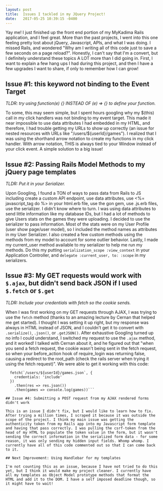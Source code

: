 ```yaml
---
layout: post
title:  Issues I tackled in my JQuery Project!
date:   2017-05-25 10:39:15 -0400
---
```



Yay me! I just finished up the front end portion of my MyKadima Rails application, and I feel great. More than the past projects, I went into this one feeling pretty lost about jQuery, Javascript, APIs, and what I was doing. I missed Rails, and wondered "Why am I writing all of this code just to save a few seconds on a page reload?". Honestly, I can't say that I'm a convert, but I definitely understand these topics A LOT more than I did going in. First, I want to explain a few hang ups I had during this project, and then I have a few upgrades I want to share, if only to remember how I can grow!

## Issue #1: **this** keyword not binding to the Event Target

*TLDR: try using function(e) {} INSTEAD OF (e) => {} to define your function.*

To some, this may seem simple, but I spent hours googling why my $(this) call in my click handlers was not binding to my event target. This made it near impossible to use data attributes I had embedded in my HTML, and therefore, I had trouble getting my URLs to show up correctly (an issue for nested resources with URLs like "/users/${userId}/games"). I realized that I was using the shorthand arrow notation to create my functions in my click handler. With arrow notation, THIS is always tied to your Window instead of your click event. A simple solution to a big issue!


## Issue #2: Passing Rails Model Methods to my jQuery page templates

*TLDR: Put it in your Serializer.*

Upon Googling, I found a TON of ways to pass data from Rails to JS including create a custom API endpoint, use data attributes, use <%= javascript_tag do %> in your html.erb file, use the gon gem, use .js.erb files, use the serializer. I didn't know where to turn. I was using data attributes to send little information like my database IDs, but I had a lot of methods to give Users stats on the games they were uploading. I decided to use the serializer to pass information. Most of the stats were on my User Profile (user show page/user model), so I included the method names as attributes in my User Serializer. I also created a few custom methods using the methods from my model to account for some outlier behavior. Lastly, I made my current_user method available to my serializer to help me run my methods. Do this my putting `serialization_scope :view_context` in your Application Controller, and `delegate :current_user, to: :scope` in my serializers. 

## Issue #3: My GET requests would work with `$.ajax`, but didn't send back JSON if I used `$.fetch` or `$.get`

*TLDR: Include your credentials with fetch so the cookie sends.*

When I was first working on my GET requests through AJAX, I was trying to use the `fetch` method (thanks to an amazing lecture by Cernan that helped me get started). I thought I was setting it up right, but my response was always in HTML instead of JSON, and I couldn't get it to convert with `.serialize()`, `.json()`, or `.getJSON()`. After exhaustive Googling turned up no info I could understand, I switched my request to use the `.ajax` method, and it worked! I talked with Cernan about it, and he figured out that "when you send a fetch request, the cookie wasn't being sent in the fetch request, so when your before_action hook of require_login was returning false, causing a redirect to the root_path (check the rails server when trying it using the fetch request)". We were able to get it working with this code: 

```const getGames = (userId) => {
  fetch(`/users/${userId}/games.json`, {
    credentials: 'include'
  })
    .then(res => res.json())
    .then(games => console.log(games))```
		
## Issue #4: Submitting a POST request from my AJAX rendered forms didn't work

This is an issue I didn't fix, but I would like to learn how to fix. After trying a million times, I scraped it because it was outside the scope of the project. I think my main issue was getting the authenticity token from my Rails app into my Javascript form template and having that pass correctly. I was pulling the csrf-token from the head of my HTML to populate the token value in the form, but it wasn't sending the correct information in the serialized form data - for some reason, it was only sending my hidden input fields. Whomp whomp. I currently have all of this code commented out so that I can come back to it. 

## Next Improvement: Using Handlebar for my templates

I'm not counting this as an issue, because I have not tried to do this yet, but I think it would make my project cleaner. I currently have all my templates as Object Model prototype methods that format the HTML and add it to the DOM. I have a self imposed deadline though, so it might have to wait!
		
		



